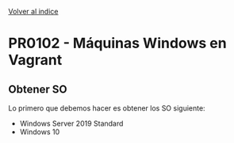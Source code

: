 [Volver al indice](/UT01_introduccion/index.md)
# PR0102 - Máquinas Windows en Vagrant

## Obtener SO
Lo primero que debemos hacer es obtener los SO siguiente:

- Windows Server 2019 Standard
- Windows 10

